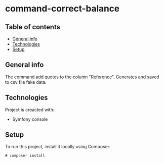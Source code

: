 # command-correct-balance

## Table of contents
* [General info](#general-info)
* [Technologies](#technologies)
* [Setup](#setup)

## General info
The command add quotes to the column "Reference". Generates and saved to csv file fake data.

## Technologies

Project is creacted with:
* Symfony console

## Setup
To run this project, install it locally using Composer:

```
# composer install
```
